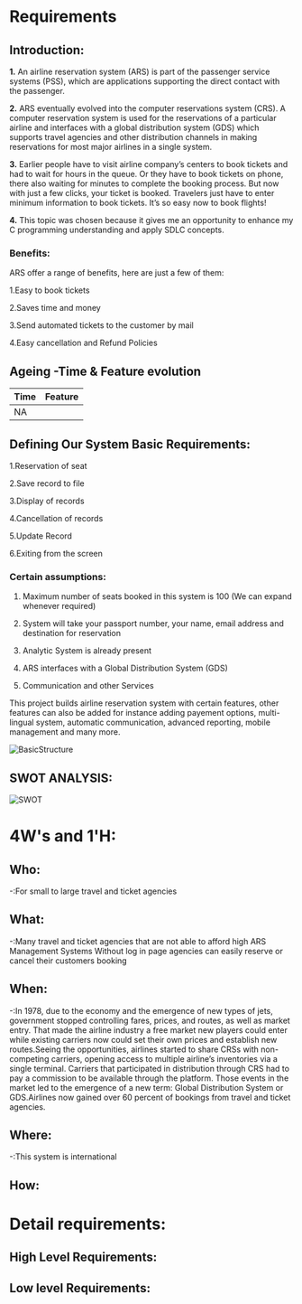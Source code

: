 # Requirements
## Introduction:
**1.** An airline reservation system (ARS) is part of the passenger
      service systems (PSS), which are applications supporting the direct contact with
      the passenger.
  
  
**2.** ARS eventually evolved into the computer reservations system (CRS). A
       computer reservation system is used for the reservations of a particular airline and
       interfaces with a global distribution system (GDS) which supports travel agencies
       and other distribution channels in making reservations for most major airlines in a
       single system.
  
  
**3.** Earlier people have to visit airline company’s centers to
       book tickets and had to wait for hours in the queue. Or they have to book 
       tickets on phone, there also waiting for minutes to complete the booking process. 
       But now with just a few clicks, your ticket is booked. Travelers just have to enter 
       minimum information to book tickets. It’s so easy now to book flights!
       
       
**4.** This topic was chosen because it gives me an opportunity to enhance my C programming 
       understanding and apply SDLC concepts. 



### Benefits:
ARS offer a range of benefits, here are just a few of them:

1.Easy to book tickets

2.Saves time and money

3.Send automated tickets to the customer by mail

4.Easy cancellation and Refund Policies


## Ageing -Time & Feature evolution
| Time    | Feature |
| -----   | -----   | 
| NA      |         |

## Defining Our System Basic Requirements:
1.Reservation of seat

2.Save record to file 

3.Display of records

4.Cancellation of records

5.Update Record

6.Exiting from the screen 



### Certain assumptions:

1. Maximum number of seats booked in this system is 100 (We can expand whenever required)

2. System will take your passport number, your name, email address and destination for reservation

3. Analytic System is already present

4. ARS interfaces with a Global Distribution System (GDS)

5. Communication and other Services


 This project builds airline reservation system with certain features, other features can also be added
 for instance adding payement options, multi-lingual system, automatic communication, advanced reporting,
 mobile management and many more.
 



![BasicStructure](https://user-images.githubusercontent.com/67497698/114314276-a3d30200-9b17-11eb-9a0a-90187715fcd1.png)




## SWOT ANALYSIS:

![SWOT](https://user-images.githubusercontent.com/67497698/114317471-e13e8c00-9b25-11eb-90ac-5aaa955280ff.png)






# 4W&#39;s and 1&#39;H:

## Who:
-:For small to large travel and ticket agencies 


## What:
-:Many travel and ticket agencies that are not able to afford high ARS Management Systems 
Without log in page agencies can easily reserve or cancel their customers booking

## When:
-:In 1978, due to the economy and the emergence of new types of jets, government stopped controlling fares, prices, and routes, 
as well as market entry. That made the airline industry a free market new players could enter while existing carriers now could
set their own prices and establish new routes.Seeing the opportunities, airlines started to share CRSs with non-competing carriers,
opening access to multiple airline’s inventories via a single terminal. Carriers that participated in distribution through CRS had 
to pay a commission to be available through the platform. Those events in the market led to the emergence of a new term: 
Global Distribution System or GDS.Airlines now gained over 60 percent of bookings from travel and ticket agencies.

## Where:
-:This system is international

## How:



# Detail requirements:

## High Level Requirements: 

##  Low level Requirements:
 


